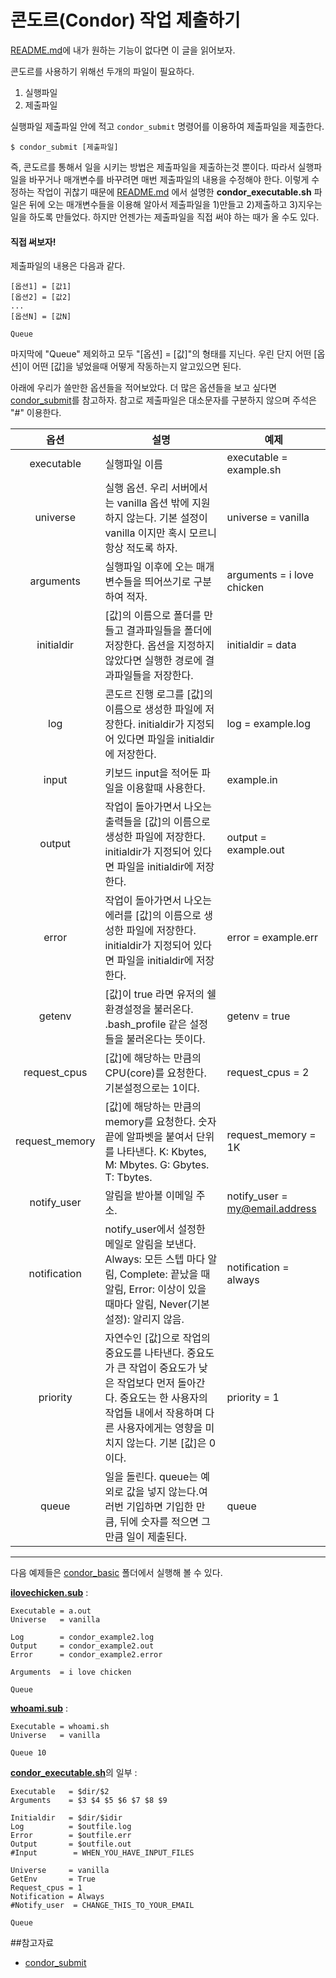 # 콘도르(Condor) 작업 제출하기

[README.md](https://github.com/KUNPL/condor/blob/master/README.md)에 내가 원하는 기능이 없다면 이 글을 읽어보자.

콘도르를 사용하기 위해선 두개의 파일이 필요하다.

1. 실행파일
1. 제출파일

실행파일 제출파일 안에 적고 `condor_submit` 명령어를 이용하여 제출파일을 제출한다.

    $ condor_submit [제출파일]
  
즉, 콘도르를 통해서 일을 시키는 방법은 제출파일을 제출하는것 뿐이다. 따라서 실행파일을 바꾸거나 매개변수를 바꾸려면 매번 제출파일의 내용을 수정해야 한다. 이렇게 수정하는 작업이 귀찮기 때문에 [README.md](https://github.com/KUNPL/condor/blob/master/README.md) 에서 설명한 **condor_executable.sh** 파일은 뒤에 오는 매개변수들을 이용해 알아서 제출파일을 1)만들고 2)제출하고 3)지우는 일을 하도록 만들었다. 하지만 언젠가는 제출파일을 직접 써야 하는 때가 올 수도 있다.

#### 직접 써보자!

제출파일의 내용은 다음과 같다.

    [옵션1] = [값1]
    [옵션2] = [값2]
    ...
    [옵션N] = [값N]
    
    Queue

마지막에 "Queue" 제외하고 모두 "[옵션] = [값]"의 형태를 지닌다. 우린 단지 어떤 [옵션]이 어떤 [값]을 넣었을때 어떻게 작동하는지 알고있으면 된다. 

아래에 우리가 쓸만한 옵션들을 적어보았다. 더 많은 옵션들을 보고 싶다면  [condor_submit](http://research.cs.wisc.edu/htcondor/manual/v8.0/condor_submit.html)를 참고하자.
참고로 제출파일은 대소문자를 구분하지 않으며 주석은 "#" 이용한다.

|옵션|설명|예제|
|:--:|----|----|
|executable|실행파일 이름|executable = example.sh|
|universe|실행 옵션. 우리 서버에서는 vanilla 옵션 밖에 지원하지 않는다. 기본 설정이 vanilla 이지만 혹시 모르니 항상 적도록 하자.|universe = vanilla|
|arguments|실행파일 이후에 오는 매개변수들을 띄어쓰기로 구분하여 적자.|arguments = i love chicken|
|initialdir|[값]의 이름으로 폴더를 만들고 결과파일들을 폴더에 저장한다. 옵션을 지정하지 않았다면 실행한 경로에 결과파일들을 저장한다.| initialdir = data |
|log|콘도르 진행 로그를 [값]의 이름으로 생성한 파일에 저장한다. initialdir가 지정되어 있다면 파일을 initialdir에 저장한다.|log = example.log|
|input|키보드 input을 적어둔 파일을 이용할때 사용한다.|example.in| 
|output|작업이 돌아가면서 나오는 출력들을 [값]의 이름으로 생성한 파일에 저장한다. initialdir가 지정되어 있다면 파일을 initialdir에 저장한다.|output = example.out|
|error|작업이 돌아가면서 나오는 에러를 [값]의 이름으로 생성한 파일에 저장한다. initialdir가 지정되어 있다면 파일을 initialdir에 저장한다.|error = example.err|
|getenv|[값]이 true 라면 유저의 쉘 환경설정을 불러온다. .bash_profile 같은 설정들을 불러온다는 뜻이다.|getenv = true|
|request_cpus|[값]에 해당하는 만큼의 CPU(core)를 요청한다. 기본설정으로는 1이다.|request_cpus = 2|
|request_memory|[값]에 해당하는 만큼의 memory를 요청한다. 숫자 끝에 알파벳을 붙여서 단위를 나타낸다. K: Kbytes, M: Mbytes. G: Gbytes. T: Tbytes.|request_memory = 1K|
|notify_user|알림을 받아볼 이메일 주소.|notify_user = my@email.address|
|notification|notify_user에서 설정한 메일로 알림을 보낸다. Always: 모든 스텝 마다 알림, Complete: 끝났을 때 알림, Error: 이상이 있을 때마다 알림, Never(기본설정): 알리지 않음.|notification = always|
|priority|자연수인 [값]으로 작업의 중요도를 나타낸다. 중요도가 큰 작업이 중요도가 낮은 작업보다 먼저 돌아간다. 중요도는 한 사용자의 작업들 내에서 작용하며 다른 사용자에게는 영향을 미치지 않는다. 기본 [값]은 0이다.|priority = 1|
|queue|일을 돌린다. queue는 예외로 값을 넣지 않는다.여러번 기입하면 기입한 만큼, 뒤에 숫자를 적으면 그만큼 일이 제출된다. |queue|

***

다음 예제들은 [condor_basic](https://github.com/KUNPL/condor/tree/master/condor_basic) 폴더에서 실행해 볼 수 있다.

[**ilovechicken.sub**](https://github.com/KUNPL/condor/blob/master/condor_basic/ilovechicken.sub) :

    Executable = a.out
    Universe   = vanilla

    Log        = condor_example2.log
    Output     = condor_example2.out
    Error      = condor_example2.error

    Arguments  = i love chicken

    Queue

[**whoami.sub**](https://github.com/KUNPL/condor/blob/master/condor_basic/whoami.sub) :

    Executable = whoami.sh
    Universe   = vanilla

    Queue 10

[**condor_executable.sh**](https://github.com/KUNPL/condor/blob/master/run_executable/condor_executable.sh)의 일부 :

    Executable   = $dir/$2
    Arguments    = $3 $4 $5 $6 $7 $8 $9

    Initialdir   = $dir/$idir
    Log          = $outfile.log
    Error        = $outfile.err
    Output       = $outfile.out
    #Input        = WHEN_YOU_HAVE_INPUT_FILES

    Universe     = vanilla
    GetEnv       = True
    Request_cpus = 1
    Notification = Always
    #Notify_user  = CHANGE_THIS_TO_YOUR_EMAIL

    Queue

##참고자료
+ [condor_submit](http://research.cs.wisc.edu/htcondor/manual/v8.0/condor_submit.html)
